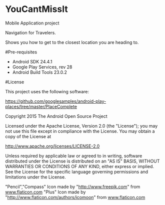 # YouCantMissIt
Mobile Application project

Navigation for Travelers.

Shows you how to get to the closest location you are heading to.


#Pre-requisites

- Android SDK 24.4.1
- Google Play Services, rev 28
- Android Build Tools 23.0.2 


#License


This project uses the following software:


https://github.com/googlesamples/android-play-places/tree/master/PlaceComplete

Copyright 2015 The Android Open Source Project

Licensed under the Apache License, Version 2.0 (the "License");
you may not use this file except in compliance with the License.
You may obtain a copy of the License at

   http://www.apache.org/licenses/LICENSE-2.0

Unless required by applicable law or agreed to in writing, software
distributed under the License is distributed on an "AS IS" BASIS,
WITHOUT WARRANTIES OR CONDITIONS OF ANY KIND, either express or implied.
See the License for the specific language governing permissions and
limitations under the License.


"Pencil","Compass" Icon made by "http://www.freepik.com" from www.flaticon.com
"Plus" Icon made by "http://www.flaticon.com/authors/icomoon" from www.flaticon.com
